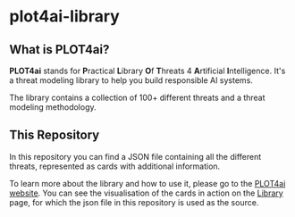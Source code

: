 # plot4ai-library

## What is PLOT4ai?

**PLOT4ai** stands for **P**ractical **L**ibrary **O**f **T**hreats 4 **A**rtificial **I**ntelligence.
It's a threat modeling library to help you build responsible AI systems.

The library contains a collection of 100+ different threats and a threat modeling methodology.


## This Repository

In this repository you can find a JSON file containing all the different threats, represented as cards with additional information.

To learn more about the library and how to use it, please go to the [PLOT4ai website](https://plot4.ai/). You can see the visualisation of the cards in action on the [Library](https://plot4.ai/library) page, for which the json file in this repository is used as the source.
